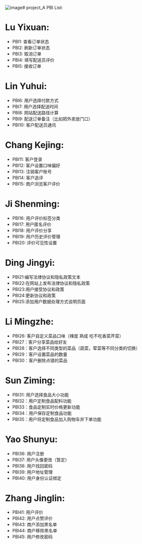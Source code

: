 ![image](https://github.com/waterjumper/project_A/assets/145550992/8cd35e4e-73e5-4cc4-a369-d2a6866284e4)# project_A
PBI List:




# Lu Yixuan: 
- PBI1: 查看订单状态
- PBI2: 刷新订单状态
- PBI3: 取消订单
- PBI4: 填写配送员评价
- PBI5: 接收订单


# Lin Yuhui:
- PBI6: 用户选择付款方式
- PBI7: 用户选择配送时间
- PBI8: 网站配送路径计算
- PBI9: 配送订单备注（比如把外卖放门口）
- PBI10: 客户配送员通讯

# Chang Kejing:
- PBI11: 客户登录
- PBI12: 客户设置口味偏好
- PBI13: 注销客户账号
- PBI14: 客户追评
- PBI15: 商户浏览客户评价

# Ji Shenming:
- PBI16: 用户评价标签分类
- PBI17: 用户匿名评价
- PBI18: 用户评价分享
- PBI19: 用户历史评价管理
- PBI20: 评价可见性设置

# Ding Jingyi:
- PBI21:编写法律协议和隐私政策文本
- PBI22:在网站上发布法律协议和隐私政策 
- PBI23:用户接受协议和政策 
- PBI24:更新协议和政策 
- PBI25:添加用户数据处理方式说明页面

# Li Mingzhe:
- PBI26: 客户自定义菜品口味（辣度 熟成 吃不吃香菜芹菜）
- PBI27：客户分享菜品给好友
- PBI28：客户选择不同类型的菜品（蔬菜，荤菜等不同分类的切换）
- PBI29：客户设置菜品的数量
- PBI30：客户删除点错的菜品

# Sun Ziming:
- PBI31: 用户选择食品大小功能
- PBI32：用户定制食品配料功能
- PBI33：食品定制实时价格更新功能
- PBI34：用户保存定制食品功能
- PBI35：用户将定制食品加入购物车并下单功能

# Yao Shunyu:
- PBI36: 用户注册
- PBI37: 用户头像更改（暂定）
- PBI38: 用户找回密码
- PBI39: 用户地址管理
- PBI40: 用户身份认证绑定

# Zhang Jinglin:
- PBI41: 用户评价
- PBI42: 用户点赞评价
- PBI43: 商户添加黑名单
- PBI44: 商户移除黑名单
- PBI45: 用户修改密码



